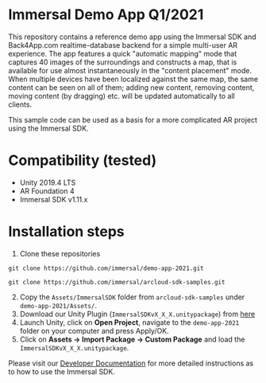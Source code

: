 # Immersal Demo App Q1/2021
This repository contains a reference demo app using the Immersal SDK and Back4App.com realtime-database backend for a simple multi-user AR experience. The app features a quick "automatic mapping" mode that captures 40 images of the surroundings and constructs a map, that is available for use almost instantaneously in the "content placement" mode. When multiple devices have been localized against the same map, the same content can be seen on all of them; adding new content, removing content, moving content (by dragging) etc. will be updated automatically to all clients.

This sample code can be used as a basis for a more complicated AR project using the Immersal SDK.

# Compatibility (tested)

- Unity 2019.4 LTS
- AR Foundation 4
- Immersal SDK v1.11.x

# Installation steps

1. Clone these repositories

```
git clone https://github.com/immersal/demo-app-2021.git
```

```
git clone https://github.com/immersal/arcloud-sdk-samples.git
```
2. Copy the `Assets/ImmersalSDK` folder from `arcloud-sdk-samples` under `demo-app-2021/Assets/`.
3. Download our Unity Plugin (`ImmersalSDKvX_X_X.unitypackage`) from [here](https://developers.immersal.com/)
4. Launch Unity, click on **Open Project**, navigate to the `demo-app-2021` folder on your computer and press Apply/OK.
5. Click on **Assets -> Import Package -> Custom Package** and load the `ImmersalSDKvX_X_X.unitypackage`.

Please visit our [Developer Documentation](https://developers.immersal.com/docs/ "SDK Documentation") for more detailed instructions as to how to use the Immersal SDK.
